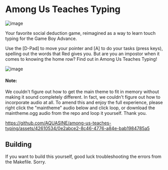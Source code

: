 # Among Us Teaches Typing
![image](https://github.com/AQUASINE/among-us-teaches-typing/assets/42610534/81583a1c-e7f6-43f6-ac1c-44b6e3bfbfaf)

Your favorite social deduction game, reimagined as a way to learn touch typing for the Game Boy Advance.

Use the [D-Pad] to move your pointer and [A] to do your tasks (press keys), spelling out the words that Red gives you. But are you an impostor when it comes to knowing the home row? Find out in Among Us Teaches Typing!   

![image](https://github.com/AQUASINE/among-us-teaches-typing/assets/42610534/638844bd-b049-49f6-a316-929faf8f9425)

#### Note:

We couldn't figure out how to get the main theme to fit in memory without making it sound completely different. In fact, we couldn't figure out how to incorporate audio at all. To amend this and enjoy the full experience, please right click the "maintheme" audio below and click loop, or download the maintheme.ogg audio from the repo and loop it yourself. Thank you. 

https://github.com/AQUASINE/among-us-teaches-typing/assets/42610534/0e2abce2-8c46-4776-a84e-bab1984785a5

## Building
If you want to build this yourself, good luck troubleshooting the errors from the Makefile. Sorry.
